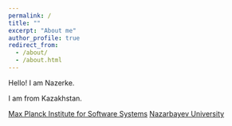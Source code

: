 ```yaml
---
permalink: /
title: ""
excerpt: "About me"
author_profile: true
redirect_from: 
  - /about/
  - /about.html
---
```


Hello! I am Nazerke.

I am from Kazakhstan.

[Max Planck Institute for Software Systems](https://www.mpi-sws.org/)
[Nazarbayev University](https://nu.edu.kz/about/index)

